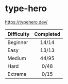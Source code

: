 # type-hero

<https://typehero.dev/>

| Difficulty | Completed |
| ---------- | :-------: |
| Beginner   |   14/14   |
| Easy       |   13/13   |
| Medium     |   44/95   |
| Hard       |   0/48    |
| Extreme    |   0/15    |
